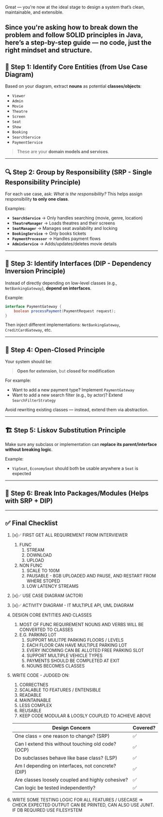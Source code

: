 Great — you're now at the ideal stage to design a system that’s clean, maintainable, and extensible.

## Since you're asking **how to break down the problem and follow SOLID principles in Java**, here’s a **step-by-step guide** — **no code**, just the right mindset and structure.

## 🔧 Step 1: Identify Core Entities (from Use Case Diagram)

Based on your diagram, extract **nouns** as potential **classes/objects**:

- `Viewer`
- `Admin`
- `Movie`
- `Theatre`
- `Screen`
- `Seat`
- `Show`
- `Booking`
- `SearchService`
- `PaymentService`

> These are your **domain models and services**.

---

## 🔍 Step 2: Group by Responsibility (SRP - Single Responsibility Principle)

For each use case, ask: _What is the responsibility?_
This helps assign responsibility **to only one class**.

Examples:

- **`SearchService`** → Only handles searching (movie, genre, location)
- **`TheatreManager`** → Loads theatres and their screens
- **`SeatManager`** → Manages seat availability and locking
- **`BookingService`** → Only books tickets
- **`PaymentProcessor`** → Handles payment flows
- **`AdminService`** → Adds/updates/deletes movie details

---

## 🤝 Step 3: Identify Interfaces (DIP - Dependency Inversion Principle)

Instead of directly depending on low-level classes (e.g., `NetBankingGateway`), **depend on interfaces**.

Example:

```java
interface PaymentGateway {
    boolean processPayment(PaymentRequest request);
}
```

Then inject different implementations: `NetBankingGateway`, `CreditCardGateway`, etc.

---

## 🧩 Step 4: Open-Closed Principle

Your system should be:

> **Open for extension**, but **closed for modification**

For example:

- Want to add a new payment type? Implement `PaymentGateway`
- Want to add a new search filter (e.g., by actor)? Extend `SearchFilterStrategy`

Avoid rewriting existing classes — instead, extend them via abstraction.

---

## 🏗️ Step 5: Liskov Substitution Principle

Make sure any subclass or implementation can **replace its parent/interface** **without breaking logic**.

Example:

- `VipSeat`, `EconomySeat` should both be usable anywhere a `Seat` is expected

---

## 🚦 Step 6: Break Into Packages/Modules (Helps with SRP + DIP)

---

## ✅ Final Checklist

1. [x]✅ FIRST GET ALL REQUIREMENT FROM INTERVIEWER

   1. FUNC
      1. STREAM
      2. DOWNLOAD
      3. UPLOAD
   2. NON FUNC
      1. SCALE TO 100M
      2. PAUSABLE - 8GB UPLOADED AND PAUSE, AND RESTART FROM WHERE STOPED
      3. LOW LATENCY STREAMS

2. [x]✅ USE CASE DIAGRAM (ACTOR)
3. [x]✅ ACTIVITY DIAGRAM - IT MULTIPLE API, UML DIAGRAM
4. DESIGN CORE ENTITIES AND CLASSES
   1. MOST OF FUNC REQUIREMENT NOUNS AND VERBS WILL BE CONVERTED TO CLASSES
   2. E.G. PARKING LOT
      1. SUPPORT MULITPE PARKING FLOORS / LEVELS
      2. EACH FLOOR CAN HAVE MULTIPLE PARKING LOT
      3. EVERY INCOMING CAN BE ALLOTED FREE PARKING SLOT
      4. SUPPORT MULTIPLE VEHICLE TYPES
      5. PAYMENTS SHOULD BE COMPLETED AT EXIT
      6. NOUNS BECOMES CLASSES
5. WRITE CODE - JUDGED ON:

   1. CORRECTNES
   2. SCALABLE TO FEATURES / ENTENSIBLE
   3. READABLE
   4. MAINTAINABLE
   5. LESS COMPLEX
   6. REUSABLE
   7. KEEP CODE MODULAR & LOOSLY COUPLED TO ACHIEVE ABOVE

   | Design Concern                                     | Covered? |
   | -------------------------------------------------- | -------- |
   | One class = one reason to change? (SRP)            | ✅       |
   | Can I extend this without touching old code? (OCP) | ✅       |
   | Do subclasses behave like base class? (LSP)        | ✅       |
   | Am I depending on interfaces, not concrete? (DIP)  | ✅       |
   | Are classes loosely coupled and highly cohesive?   | ✅       |
   | Can logic be tested independently?                 | ✅       |

6. WRITE SOME TESTING LOGIC FOR ALL FEATURES / USECASE ⇒ CHECK EXPECTED OUTPUT CAN BE PRINTED, CAN ALSO USE JUNIT. IF DB REQUIRED USE FILESYSTEM
